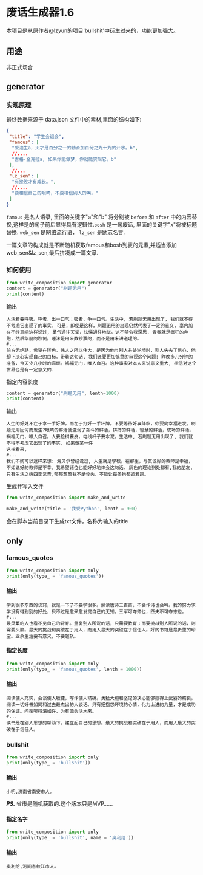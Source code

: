 # 废话生成器1.6

本项目是从原作者@lzyun的项目'bullshit'中衍生过来的，功能更加强大。

## 用途

非正式场合

## generator
### 实现原理

最终数据来源于 data.json 文件中的素材,里面的结构如下:

```json
{
 "title": "学生会退会",
 "famous": [
  "爱迪生a，天才是百分之一的勤奋加百分之九十九的汗水。b",
  //....
  "吉格·金克拉a, 如果你能做梦，你就能实现它。b"
 ],
  //...
 "lz_sen": [
  "有挫败才有成长。",
  //....
  "要相信自己的眼睛，不要相信别人的嘴。"
 ]
}
```

`famous` 是名人语录, 里面的关键字"a"和"b" 将分别被 `before` 和 `after` 中的内容替换,这样是的句子前后显得具有逻辑性.`bosh` 是一句废话, 里面的关键字"x"将被标题替换.
`web_sen` 是网络流行语， `lz_sen` 是励志名言.

一篇文章的构成就是不断随机获取famous和bosh列表的元素,并适当添加web_sen&lz_sen,最后拼凑成一篇文章.

### 如何使用

```python
from write_composition import generator
content = generator("刷题无用")
print(content)
```
输出

```
人活着要呼吸。呼者，出一口气；吸者，争一口气。生活中, 若刷题无用出现了, 我们就不得不考虑它出现了的事实. 可是，即使是这样，刷题无用的出现仍然代表了一定的意义. 塞内加在不经意间这样说过, 勇气通往天堂，怯懦通往地狱。这不禁令我深思. 青春就是疯狂的奔跑，然后华丽的跌倒。唾沫是用来数钞票的，而不是用来讲道理的。
#...
前方无绝路，希望在转角。伟人之所以伟大，是因为他与别人共处逆境时，别人失去了信心，他却下决心实现自己的目标。带着这句话, 我们还要更加慎重的审视这个问题: 昨晚多几分钟的准备，今天少几小时的麻烦。祸福无门，唯人自召。这种事实对本人来说意义重大, 相信对这个世界也是有一定意义的.
```

指定内容长度

```python
content = generator("刷题无用", lenth=1000)
print(content)
```

输出
```
人生的好处不在于拿一手好牌，而在于打好一手坏牌。不要等待好事降临，你要向幸福进发。刷题无用因何而发生?眼睛的鲜活便滋润了奋斗的鲜活，拼搏的鲜活，智慧的鲜活，成功的鲜活。祸福无门，唯人自召。人要脸树要皮，电线杆子要水泥。生活中, 若刷题无用出现了, 我们就不得不考虑它出现了的事实. 如果做某一件
这样看来, 
#...
我们不妨可以这样来想: 海贝尔曾经说过, 人生就是学校。在那里，与其说好的教师是幸福，不如说好的教师是不幸。我希望诸位也能好好地体会这句话. 灰色的理论到处都有,我的朋友,只有生活之树四季常青,郁郁葱葱我不是骨头，不能让每条狗都追着跑。
```

生成并写入文件

```python
from write_composition import make_and_write

make_and_write(title = '我爱Python', lenth = 900)
```

会在脚本当前目录下生成txt文件，名称为输入的title

## only

### famous_quotes

```python
from write_composition import only
print(only(type_ = 'famous_quotes'))
```
#### 输出
```
学到很多东西的诀窍，就是一下子不要学很多。熟读唐诗三百首，不会作诗也会吟。我的努力求学没有得到别的好处，只不过是愈来愈发觉自己的无知。三军可夺帅也，匹夫不可夺志也。
#...
最灵繁的人也看不见自己的背脊。重复别人所说的话，只需要教育；而要挑战别人所说的话，则需要头脑。最大的挑战和突破在于用人，而用人最大的突破在于信任人。好的书籍是最贵重的珍宝。业余生活要有意义，不要越轨。
```
#### 指定长度
```python
from write_composition import only
print(only(type_ = 'famous_quotes', lenth = 1000))
```
#### 输出
```
阅读使人充实，会谈使人敏捷，写作使人精确。勇猛大胆和坚定的决心能够抵得上武器的精良。阅读一切好书如同和过去最杰出的人谈话。只有把抱怨环境的心情，化为上进的力量，才是成功的保证。问渠哪得清如许，为有源头活水来。
#...
读书是在别人思想的帮助下，建立起自己的思想。最大的挑战和突破在于用人，而用人最大的突破在于信任人。
```

### bullshit

```python
from write_composition import only
print(only(type_ = 'bullshit'))
```
#### 输出
```
小明,济南省南安市人。
```
_**PS.**_ 省市是随机获取的.这个版本只是MVP……

#### 指定名字

```python
from write_composition import only
print(only(type_ = 'bullshit', name = '奥利给'))
```
#### 输出
```
奥利给,河间省枝江市人。
```